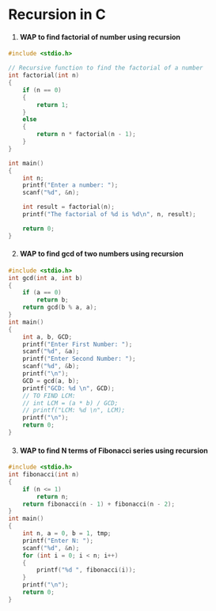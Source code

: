# Recursion in C

1. #### WAP to find factorial of number using recursion

```c
#include <stdio.h>

// Recursive function to find the factorial of a number
int factorial(int n)
{
    if (n == 0)
    {
        return 1;
    }
    else
    {
        return n * factorial(n - 1);
    }
}

int main()
{
    int n;
    printf("Enter a number: ");
    scanf("%d", &n);

    int result = factorial(n);
    printf("The factorial of %d is %d\n", n, result);

    return 0;
}

```

2. #### WAP to find gcd of two numbers using recursion

```c
#include <stdio.h>
int gcd(int a, int b)
{
    if (a == 0)
        return b;
    return gcd(b % a, a);
}
int main()
{
    int a, b, GCD;
    printf("Enter First Number: ");
    scanf("%d", &a);
    printf("Enter Second Number: ");
    scanf("%d", &b);
    printf("\n");
    GCD = gcd(a, b);
    printf("GCD: %d \n", GCD);
    // TO FIND LCM:
    // int LCM = (a * b) / GCD;
    // printf("LCM: %d \n", LCM);
    printf("\n");
    return 0;
}
```

3. #### WAP to find N terms of Fibonacci series using recursion

```c
#include <stdio.h>
int fibonacci(int n)
{
    if (n <= 1)
        return n;
    return fibonacci(n - 1) + fibonacci(n - 2);
}
int main()
{
    int n, a = 0, b = 1, tmp;
    printf("Enter N: ");
    scanf("%d", &n);
    for (int i = 0; i < n; i++)
    {
        printf("%d ", fibonacci(i));
    }
    printf("\n");
    return 0;
}
```

